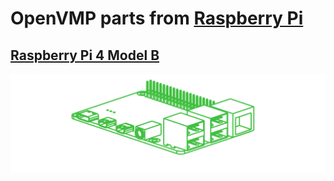 # OpenVMP parts from [Raspberry Pi](https://raspberrypi.com/)
## [Raspberry Pi 4 Model B](https://www.canakit.com/raspberry-pi-4-8gb.html?cid=usd&src=raspberrypi)

[<img alt='Raspberry Pi 4 Model B' src='https://github.com/openvmp/openvmp-models/blob/main/generated_files/parts/raspberry-pi/rpi4b.png'/>](https://github.com/openvmp/openvmp-models/blob/main/generated_files/parts/raspberry-pi/rpi4b.stl)

